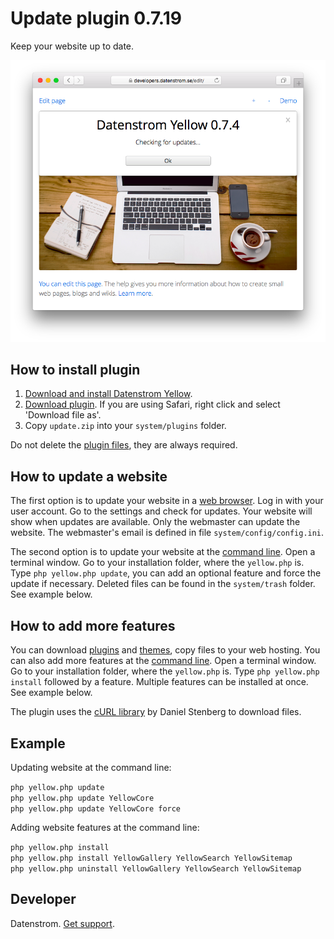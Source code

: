 Update plugin 0.7.19
===================
Keep your website up to date.

<p align="center"><img src="update-screenshot.png?raw=true" alt="Screenshot"></p>

## How to install plugin

1. [Download and install Datenstrom Yellow](https://github.com/datenstrom/yellow/).
2. [Download plugin](https://github.com/datenstrom/yellow-plugins/raw/master/zip/update.zip). If you are using Safari, right click and select 'Download file as'.
3. Copy `update.zip` into your `system/plugins` folder.

Do not delete the [plugin files](update.ini), they are always required.

## How to update a website

The first option is to update your website in a [web browser](https://github.com/datenstrom/yellow-plugins/tree/master/edit). Log in with your user account. Go to the settings and check for updates. Your website will show when updates are available. Only the webmaster can update the website. The webmaster's email is defined in file `system/config/config.ini`.

The second option is to update your website at the [command line](https://github.com/datenstrom/yellow-plugins/tree/master/command). Open a terminal window. Go to your installation folder, where the `yellow.php` is. Type `php yellow.php update`, you can add an optional feature and force the update if necessary. Deleted files can be found in the `system/trash` folder. See example below.

## How to add more features

You can download [plugins](https://developers.datenstrom.se/plugins/) and [themes](https://developers.datenstrom.se/themes/), copy files to your web hosting. You can also add more features at the [command line](https://github.com/datenstrom/yellow-plugins/tree/master/command). Open a terminal window. Go to your installation folder, where the `yellow.php` is. Type `php yellow.php install` followed by a feature. Multiple features can be installed at once. See example below.

The plugin uses the [cURL library](https://github.com/curl/curl) by Daniel Stenberg to download files.

## Example

Updating website at the command line:
 
`php yellow.php update`  
`php yellow.php update YellowCore`  
`php yellow.php update YellowCore force`  

Adding website features at the command line:

`php yellow.php install`  
`php yellow.php install YellowGallery YellowSearch YellowSitemap`  
`php yellow.php uninstall YellowGallery YellowSearch YellowSitemap `  

## Developer

Datenstrom. [Get support](https://developers.datenstrom.se/help/support).
